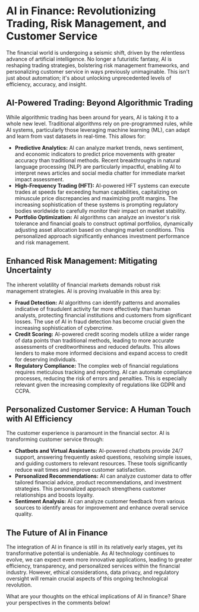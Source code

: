 # AI in Finance: Revolutionizing Trading, Risk Management, and Customer Service

The financial world is undergoing a seismic shift, driven by the relentless advance of artificial intelligence.  No longer a futuristic fantasy, AI is reshaping trading strategies, bolstering risk management frameworks, and personalizing customer service in ways previously unimaginable. This isn't just about automation; it's about unlocking unprecedented levels of efficiency, accuracy, and insight.

## AI-Powered Trading: Beyond Algorithmic Trading

While algorithmic trading has been around for years, AI is taking it to a whole new level.  Traditional algorithms rely on pre-programmed rules, while AI systems, particularly those leveraging machine learning (ML), can adapt and learn from vast datasets in real-time. This allows for:

* **Predictive Analytics:**  AI can analyze market trends, news sentiment, and economic indicators to predict price movements with greater accuracy than traditional methods.  Recent breakthroughs in natural language processing (NLP) are particularly impactful, enabling AI to interpret news articles and social media chatter for immediate market impact assessment.
* **High-Frequency Trading (HFT):**  AI-powered HFT systems can execute trades at speeds far exceeding human capabilities, capitalizing on minuscule price discrepancies and maximizing profit margins. The increasing sophistication of these systems is prompting regulatory bodies worldwide to carefully monitor their impact on market stability.
* **Portfolio Optimization:** AI algorithms can analyze an investor's risk tolerance and financial goals to construct optimal portfolios, dynamically adjusting asset allocation based on changing market conditions.  This personalized approach significantly enhances investment performance and risk management.

## Enhanced Risk Management: Mitigating Uncertainty

The inherent volatility of financial markets demands robust risk management strategies. AI is proving invaluable in this area by:

* **Fraud Detection:**  AI algorithms can identify patterns and anomalies indicative of fraudulent activity far more effectively than human analysts, protecting financial institutions and customers from significant losses.  The use of AI in fraud detection has become crucial given the increasing sophistication of cybercrime.
* **Credit Scoring:**  AI-powered credit scoring models utilize a wider range of data points than traditional methods, leading to more accurate assessments of creditworthiness and reduced defaults. This allows lenders to make more informed decisions and expand access to credit for deserving individuals.
* **Regulatory Compliance:**  The complex web of financial regulations requires meticulous tracking and reporting. AI can automate compliance processes, reducing the risk of errors and penalties.  This is especially relevant given the increasing complexity of regulations like GDPR and CCPA.


## Personalized Customer Service:  A Human Touch with AI Efficiency

The customer experience is paramount in the financial sector.  AI is transforming customer service through:

* **Chatbots and Virtual Assistants:**  AI-powered chatbots provide 24/7 support, answering frequently asked questions, resolving simple issues, and guiding customers to relevant resources.  These tools significantly reduce wait times and improve customer satisfaction.
* **Personalized Recommendations:**  AI can analyze customer data to offer tailored financial advice, product recommendations, and investment strategies. This personalized approach strengthens customer relationships and boosts loyalty.
* **Sentiment Analysis:**  AI can analyze customer feedback from various sources to identify areas for improvement and enhance overall service quality.


## The Future of AI in Finance

The integration of AI in finance is still in its relatively early stages, yet its transformative potential is undeniable. As AI technology continues to evolve, we can expect even more innovative applications, leading to greater efficiency, transparency, and personalized services within the financial industry.  However, ethical considerations, data privacy, and regulatory oversight will remain crucial aspects of this ongoing technological revolution.

What are your thoughts on the ethical implications of AI in finance?  Share your perspectives in the comments below!
